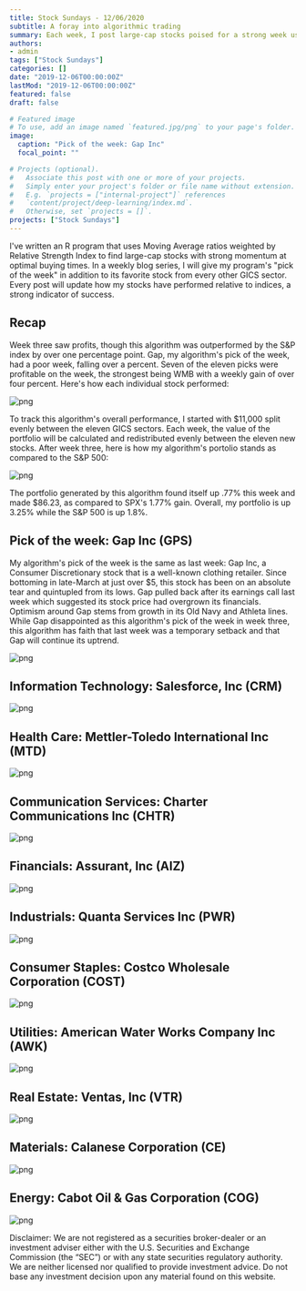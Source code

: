 ```yaml
---
title: Stock Sundays - 12/06/2020
subtitle: A foray into algorithmic trading
summary: Each week, I post large-cap stocks poised for a strong week using a technicals-based algorithm.
authors: 
- admin
tags: ["Stock Sundays"]
categories: []
date: "2019-12-06T00:00:00Z"
lastMod: "2019-12-06T00:00:00Z"
featured: false
draft: false

# Featured image
# To use, add an image named `featured.jpg/png` to your page's folder. 
image:
  caption: "Pick of the week: Gap Inc"
  focal_point: ""

# Projects (optional).
#   Associate this post with one or more of your projects.
#   Simply enter your project's folder or file name without extension.
#   E.g. `projects = ["internal-project"]` references 
#   `content/project/deep-learning/index.md`.
#   Otherwise, set `projects = []`.
projects: ["Stock Sundays"]
---
```


I've written an R program that uses Moving Average ratios weighted by Relative Strength Index to find large-cap stocks with strong momentum at optimal buying times. In a weekly blog series, I will give my program's "pick of the week" in addition to its favorite stock from every other GICS sector. Every post will update how my stocks have performed relative to indices, a strong indicator of success.

## Recap

Week three saw profits, though this algorithm was outperformed by the S&P index by over one percentage point. Gap, my algorithm's pick of the week, had a poor week, falling  over a percent. Seven of the eleven picks were profitable on the week, the strongest being WMB with a weekly gain of over four percent. Here's how each individual stock performed:

![png](./11.29.2020IndividualStockReturns.png)

To track this algorithm's overall performance, I started with $11,000 split evenly between the eleven GICS sectors. Each week, the value of the portfolio will be calculated and redistributed evenly between the eleven new stocks. After week three, here is how my algorithm's portolio stands as compared to the S&P 500:

![png](./11.29.2020weekThreeResults.png)

The portfolio generated by this algorithm found itself up .77% this week and made $86.23, as compared to SPX's 1.77% gain. Overall, my portfolio is up 3.25% while the S&P 500 is up 1.8%.

## Pick of the week: Gap Inc (GPS)

My algorithm's pick of the week is the same as last week: Gap Inc, a Consumer Discretionary stock that is a well-known clothing retailer. Since bottoming in late-March at just over $5, this stock has been on an absolute tear and quintupled from its lows. Gap pulled back after its earnings call last week which suggested its stock price had overgrown its financials. Optimism around Gap stems from growth in its Old Navy and Athleta lines. While Gap disappointed as this algorithm's pick of the week in week three, this algorithm has faith that last week was a temporary setback and that Gap will continue its uptrend.

![png](./Discretionary12.06.2020.png)

## Information Technology: Salesforce, Inc (CRM)

![png](./Tech12.06.2020.png)

## Health Care: Mettler-Toledo International Inc (MTD)

![png](./Health12.06.2020.png)

## Communication Services: Charter Communications Inc (CHTR)

![png](./Comms12.06.2020.png)

## Financials: Assurant, Inc (AIZ)

![png](./Financials12.06.2020.png)

## Industrials: Quanta Services Inc (PWR)

![png](./Industrials12.06.2020.png)

## Consumer Staples: Costco Wholesale Corporation (COST)

![png](./Staples12.06.2020.png)

## Utilities: American Water Works Company Inc (AWK)

![png](./Utilities12.06.2020.png)

## Real Estate: Ventas, Inc (VTR)

![png](./Estate12.06.2020.png)

## Materials: Calanese Corporation (CE)

![png](./Materials12.06.2020.png)

## Energy: Cabot Oil & Gas Corporation (COG)

![png](./Energy12.06.2020.png)

Disclaimer: We are not registered as a securities broker-dealer or an investment adviser either with the U.S. Securities and Exchange Commission (the “SEC”) or with any state securities regulatory authority. We are neither licensed nor qualified to provide investment advice. Do not base any investment decision upon any material found on this website.